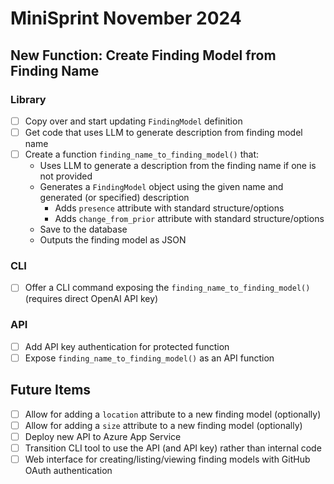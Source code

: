 # MiniSprint November 2024

## New Function: Create Finding Model from Finding Name

### Library

- [ ] Copy over and start updating `FindingModel` definition
- [ ] Get code that uses LLM to generate description from finding model name
- [ ] Create a function `finding_name_to_finding_model()` that:
  - Uses LLM to generate a description from the finding name if one is not provided
  - Generates a `FindingModel` object using the given name and generated (or specified) description
    - Adds `presence` attribute with standard structure/options
    - Adds `change_from_prior` attribute with standard structure/options
  - Save to the database
  - Outputs the finding model as JSON

### CLI

- [ ] Offer a CLI command exposing the `finding_name_to_finding_model()` (requires direct OpenAI API key)

### API

- [ ] Add API key authentication for protected function
- [ ] Expose `finding_name_to_finding_model()` as an API function

## Future Items

- [ ] Allow for adding a `location` attribute to a new finding model (optionally)
- [ ] Allow for adding a `size` attribute to a new finding model (optionally)
- [ ] Deploy new API to Azure App Service
- [ ] Transition CLI tool to use the API (and API key) rather than internal code
- [ ] Web interface for creating/listing/viewing finding models with GitHub OAuth authentication